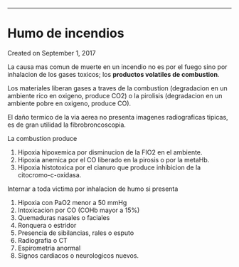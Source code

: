 - - -
#  Humo de incendios
Created on September 1, 2017

La causa mas comun de muerte en un incendio no es por el fuego sino por inhalacion de los gases toxicos; los **productos volatiles de combustion**.

Los materiales liberan gases a traves de la combustion (degradacion en un ambiente rico en oxigeno, produce CO2)  o la pirolisis (degradacion en un ambiente pobre en oxigeno, produce CO).

El daño termico de la via aerea no presenta imagenes radiograficas tipicas, es de gran utilidad la fibrobroncoscopia.

La combustion produce

1. Hipoxia hipoxemica por disminucion de la FIO2 en el ambiente.
2. Hipoxia anemica por el CO liberado en la pirosis o por la metaHb.
3. Hipoxia histotoxica por el cianuro que produce inhibicion de la citocromo-c-oxidasa.

Internar a toda victima por inhalacion de humo si presenta

1. Hipoxia con PaO2 menor a 50 mmHg
2. Intoxicacion por CO (COHb mayor a 15%)
3. Quemaduras nasales o faciales
4. Ronquera o estridor
5. Presencia de sibilancias, rales o esputo
6. Radiografia o CT
7. Espirometria anormal
8. Signos cardiacos o neurologicos nuevos.

